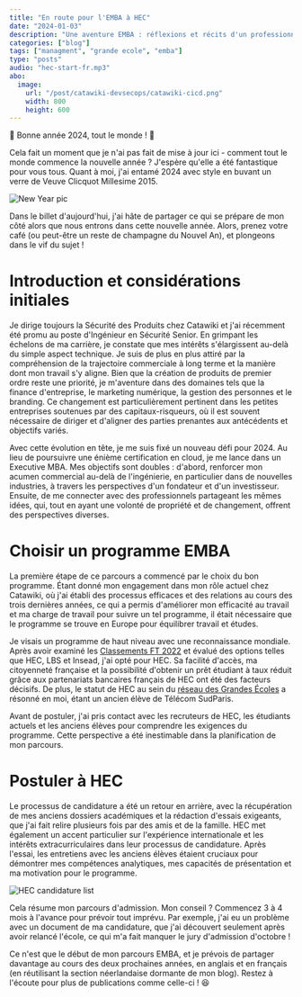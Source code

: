 ```yaml
---
title: "En route pour l'EMBA à HEC"
date: "2024-01-03"
description: "Une aventure EMBA : réflexions et récits d'un professionnel de la technologie"
categories: ["blog"]
tags: ["managment", "grande ecole", "emba"]
type: "posts"
audio: "hec-start-fr.mp3"
abo:
  image:
    url: "/post/catawiki-devsecops/catawiki-cicd.png"
    width: 800
    height: 600
---
```


🎉 Bonne année 2024, tout le monde ! 🍾

 Cela fait un moment que je n'ai pas fait de mise à jour ici - comment tout le monde commence la nouvelle année ? J'espère qu'elle a été fantastique pour vous tous. Quant à moi, j'ai entamé 2024 avec style en buvant un verre de Veuve Clicquot Millesime 2015. 

![New Year pic](/post/hec/clicquot.jpeg#center)

Dans le billet d'aujourd'hui, j'ai hâte de partager ce qui se prépare de mon côté alors que nous entrons dans cette nouvelle année. Alors, prenez votre café (ou peut-être un reste de champagne du Nouvel An), et plongeons dans le vif du sujet !

# Introduction et considérations initiales

Je dirige toujours la Sécurité des Produits chez Catawiki et j'ai récemment été promu au poste d'Ingénieur en Sécurité Senior. En grimpant les échelons de ma carrière, je constate que mes intérêts s'élargissent au-delà du simple aspect technique. Je suis de plus en plus attiré par la compréhension de la trajectoire commerciale à long terme et la manière dont mon travail s'y aligne. Bien que la création de produits de premier ordre reste une priorité, je m'aventure dans des domaines tels que la finance d'entreprise, le marketing numérique, la gestion des personnes et le branding. Ce changement est particulièrement pertinent dans les petites entreprises soutenues par des capitaux-risqueurs, où il est souvent nécessaire de diriger et d'aligner des parties prenantes aux antécédents et objectifs variés.

Avec cette évolution en tête, je me suis fixé un nouveau défi pour 2024. Au lieu de poursuivre une énième certification en cloud, je me lance dans un Executive MBA. Mes objectifs sont doubles : d'abord, renforcer mon acumen commercial au-delà de l'ingénierie, en particulier dans de nouvelles industries, à travers les perspectives d'un fondateur et d'un investisseur. Ensuite, de me connecter avec des professionnels partageant les mêmes idées, qui, tout en ayant une volonté de propriété et de changement, offrent des perspectives diverses.

# Choisir un programme EMBA

La première étape de ce parcours a commencé par le choix du bon programme. Étant donné mon engagement dans mon rôle actuel chez Catawiki, où j'ai établi des processus efficaces et des relations au cours des trois dernières années, ce qui a permis d'améliorer mon efficacité au travail et ma charge de travail pour suivre un tel programme, il était nécessaire que le programme se trouve en Europe pour équilibrer travail et études.

Je visais un programme de haut niveau avec une reconnaissance mondiale. Après avoir examiné les [Classements FT 2022](https://rankings.ft.com/rankings/2876/emba-2022)  et évalué des options telles que HEC, LBS et Insead, j'ai opté pour HEC. Sa facilité d'accès, ma citoyenneté française et la possibilité d'obtenir un prêt étudiant à taux réduit grâce aux partenariats bancaires français de HEC ont été des facteurs décisifs. De plus, le statut de HEC au sein du [réseau des Grandes Écoles](https://en.wikipedia.org/wiki/Grande_%C3%A9cole) a résonné en moi, étant un ancien élève de Télécom SudParis.

Avant de postuler, j'ai pris contact avec les recruteurs de HEC, les étudiants actuels et les anciens élèves pour comprendre les exigences du programme. Cette perspective a été inestimable dans la planification de mon parcours.

# Postuler à HEC

Le processus de candidature a été un retour en arrière, avec la récupération de mes anciens dossiers académiques et la rédaction d'essais exigeants, que j'ai fait relire plusieurs fois par des amis et de la famille. HEC met également un accent particulier sur l'expérience internationale et les intérêts extracurriculaires dans leur processus de candidature. Après l'essai, les entretiens avec les anciens élèves étaient cruciaux pour démontrer mes compétences analytiques, mes capacités de présentation et ma motivation pour le programme.

![HEC candidature list](/post/hec/hec-list.png#center "Un coup d'œil sur les exigences de l'application")

Cela résume mon parcours d'admission. Mon conseil ? Commencez 3 à 4 mois à l'avance pour prévoir tout imprévu. Par exemple, j'ai eu un problème avec un document de ma candidature, que j'ai découvert seulement après avoir relancé l'école, ce qui m'a fait manquer le jury d'admission d'octobre !

Ce n'est que le début de mon parcours EMBA, et je prévois de partager davantage au cours des deux prochaines années, en anglais et en français (en réutilisant la section néerlandaise dormante de mon blog). Restez à l'écoute pour plus de publications comme celle-ci ! :satisfied: